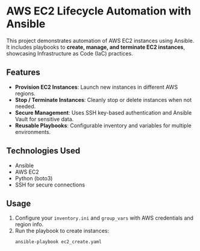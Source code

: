 # AWS EC2 Lifecycle Automation with Ansible

This project demonstrates automation of AWS EC2 instances using Ansible. It includes playbooks to **create, manage, and terminate EC2 instances**, showcasing Infrastructure as Code (IaC) practices.

## Features

- **Provision EC2 Instances**: Launch new instances in different AWS regions.
- **Stop / Terminate Instances**: Cleanly stop or delete instances when not needed.
- **Secure Management**: Uses SSH key-based authentication and Ansible Vault for sensitive data.
- **Reusable Playbooks**: Configurable inventory and variables for multiple environments.

## Technologies Used

- Ansible
- AWS EC2
- Python (boto3)
- SSH for secure connections

## Usage

1. Configure your `inventory.ini` and `group_vars` with AWS credentials and region info.
2. Run the playbook to create instances:
   ```bash
   ansible-playbook ec2_create.yaml
